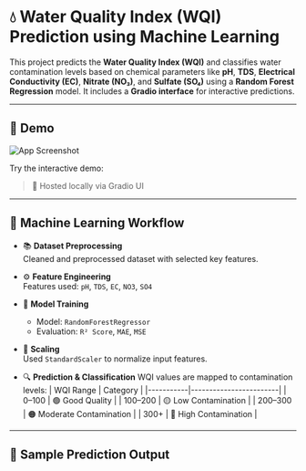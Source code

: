 # 💧 Water Quality Index (WQI) Prediction using Machine Learning

This project predicts the **Water Quality Index (WQI)** and classifies water contamination levels based on chemical parameters like **pH**, **TDS**, **Electrical Conductivity (EC)**, **Nitrate (NO₃)**, and **Sulfate (SO₄)** using a **Random Forest Regression** model. It includes a **Gradio interface** for interactive predictions.

---

## 🚀 Demo

![App Screenshot](screenshots/demo.gif) <!-- (Optional: Add a gif or image) -->

Try the interactive demo:
> 🔗 Hosted locally via Gradio UI

---

## 🧠 Machine Learning Workflow

- 📚 **Dataset Preprocessing**  
  Cleaned and preprocessed dataset with selected key features.

- ⚙️ **Feature Engineering**  
  Features used: `pH`, `TDS`, `EC`, `NO3`, `SO4`

- 🧪 **Model Training**  
  - Model: `RandomForestRegressor`
  - Evaluation: `R² Score`, `MAE`, `MSE`

- 🧼 **Scaling**  
  Used `StandardScaler` to normalize input features.

- 🔍 **Prediction & Classification**
  WQI values are mapped to contamination levels:
  | WQI Range | Category              |
  |-----------|------------------------|
  | 0–100     | 🟢 Good Quality        |
  | 100–200   | 🟡 Low Contamination   |
  | 200–300   | 🟠 Moderate Contamination |
  | 300+      | 🔴 High Contamination  |

---

## 🧪 Sample Prediction Output

